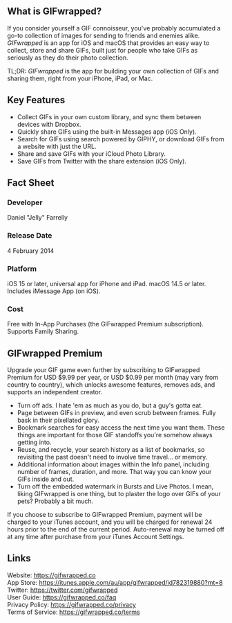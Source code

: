 ## What is GIFwrapped?
If you consider yourself a GIF connoisseur, you've probably accumulated a go-to collection of images for sending to friends and enemies alike. _GIFwrapped_ is an app for iOS and macOS that provides an easy way to collect, store and share GIFs, built just for people who take GIFs as seriously as they do their photo collection.

TL;DR: _GIFwrapped_ is the app for building your own collection of GIFs and sharing them, right from your iPhone, iPad, or Mac.

## Key Features
- Collect GIFs in your own custom library, and sync them between devices with Dropbox.
- Quickly share GIFs using the built-in Messages app (iOS Only).
- Search for GIFs using search powered by GIPHY, or download GIFs from a website with just the URL.
- Share and save GIFs with your iCloud Photo Library.
- Save GIFs from Twitter with the share extension (iOS Only).

## Fact Sheet

### Developer
Daniel "Jelly" Farrelly

### Release Date
4 February 2014

### Platform
iOS 15 or later, universal app for iPhone and iPad. macOS 14.5 or later. Includes iMessage App (on iOS).

### Cost
Free with In-App Purchases (the GIFwrapped Premium subscription). Supports Family Sharing.

## GIFwrapped Premium

Upgrade your GIF game even further by subscribing to GIFwrapped Premium for USD $9.99 per year, or USD $0.99 per month (may vary from country to country), which unlocks awesome features, removes ads, and supports an independent creator.

- Turn off ads. I hate 'em as much as you do, but a guy's gotta eat.
- Page between GIFs in preview, and even scrub between frames. Fully bask in their pixellated glory.
- Bookmark searches for easy access the next time you want them. These things are important for those GIF standoffs you're somehow always getting into. 
- Reuse, and recycle, your search history as a list of bookmarks, so revisiting the past doesn't need to involve time travel… or memory.
- Additional information about images within the Info panel, including number of frames, duration, and more. That way you can know your GIFs inside and out.
- Turn off the embedded watermark in Bursts and Live Photos. I mean, liking GIFwrapped is one thing, but to plaster the logo over GIFs of your pets? Probably a bit much.

If you choose to subscribe to GIFwrapped Premium, payment will be charged to your iTunes account, and you will be charged for renewal 24 hours prior to the end of the current period. Auto-renewal may be turned off at any time after purchase from your iTunes Account Settings.

## Links
Website: <https://gifwrapped.co>  
App Store: <https://itunes.apple.com/au/app/gifwrapped/id782319880?mt=8>  
Twitter: <https://twitter.com/gifwrapped>  
User Guide: <https://gifwrapped.co/faq>  
Privacy Policy: <https://gifwrapped.co/privacy>  
Terms of Service: <https://gifwrapped.co/terms>  
